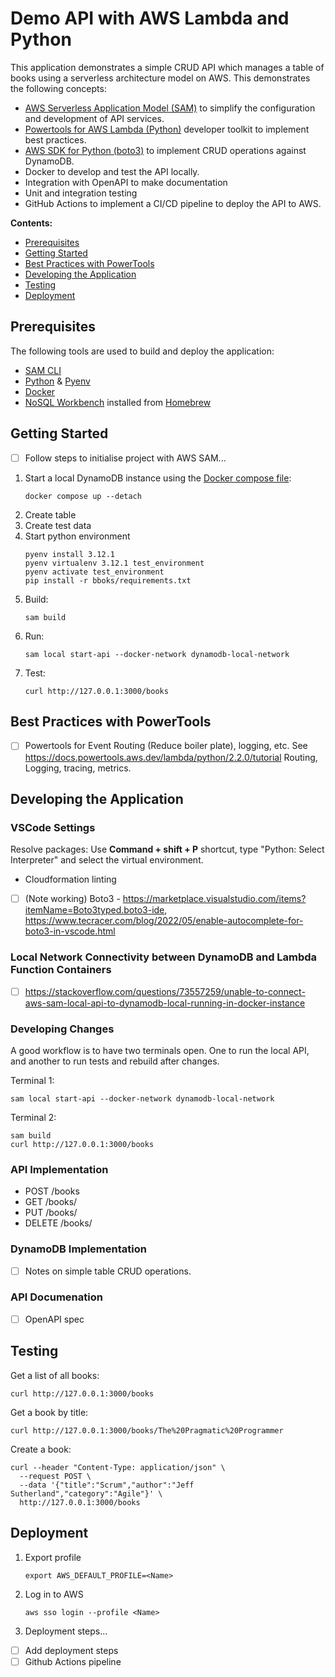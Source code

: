 # Demo API with AWS Lambda and Python
This application demonstrates a simple CRUD API which manages a table of books using a serverless architecture model on AWS. This demonstrates the following concepts:

- [AWS Serverless Application Model (SAM)](https://aws.amazon.com/serverless/sam/) to simplify the configuration and development of API services.
- [Powertools for AWS Lambda (Python)](https://docs.powertools.aws.dev/lambda/python/latest/) developer toolkit to implement best practices.
- [AWS SDK for Python (boto3)](https://boto3.amazonaws.com/v1/documentation/api/latest/index.html) to implement CRUD operations against DynamoDB.
- Docker to develop and test the API locally.
- Integration with OpenAPI to make documentation
- Unit and integration testing
- GitHub Actions to implement a CI/CD pipeline to deploy the API to AWS.


**Contents:**
- [Prerequisites](#prerequisites)
- [Getting Started](#getting-started)
- [Best Practices with PowerTools](#best-practices-with-powertools)
- [Developing the Application](#developing-the-application)
- [Testing](#testing)
- [Deployment](#deployment)


## Prerequisites
The following tools are used to build and deploy the application:
- [SAM CLI](https://docs.aws.amazon.com/serverless-application-model/latest/developerguide/serverless-sam-cli-install.html)
- [Python](https://www.python.org/downloads/) & [Pyenv](https://github.com/pyenv/pyenv)
- [Docker](https://hub.docker.com/search/?type=edition&offering=community)
- [NoSQL Workbench](https://docs.aws.amazon.com/amazondynamodb/latest/developerguide/workbench.html) installed from [Homebrew](https://formulae.brew.sh/cask/nosql-workbench)


## Getting Started
- [ ] Follow steps to initialise project with AWS SAM...
1. Start a local DynamoDB instance using the [Docker compose file](/compose.yaml):
    ```
    docker compose up --detach
    ```
1. Create table
1. Create test data
1. Start python environment
    ```
    pyenv install 3.12.1
    pyenv virtualenv 3.12.1 test_environment
    pyenv activate test_environment
    pip install -r bboks/requirements.txt
    ```
1. Build:
    ```
    sam build
    ```
1. Run:
    ```
    sam local start-api --docker-network dynamodb-local-network
    ```
1. Test:
    ```
    curl http://127.0.0.1:3000/books
    ```


## Best Practices with PowerTools
- [ ] Powertools for Event Routing (Reduce boiler plate), logging, etc. See https://docs.powertools.aws.dev/lambda/python/2.2.0/tutorial
Routing, Logging, tracing, metrics.

## Developing the Application


### VSCode Settings
Resolve packages: Use **Command + shift + P** shortcut, type "Python: Select Interpreter" and select the virtual environment.

- Cloudformation linting
- [ ] (Note working) Boto3 - https://marketplace.visualstudio.com/items?itemName=Boto3typed.boto3-ide, https://www.tecracer.com/blog/2022/05/enable-autocomplete-for-boto3-in-vscode.html

### Local Network Connectivity between DynamoDB and Lambda Function Containers
- [ ] https://stackoverflow.com/questions/73557259/unable-to-connect-aws-sam-local-api-to-dynamodb-local-running-in-docker-instance

### Developing Changes
A good workflow is to have two terminals open.  One to run the local API, and another to run tests and rebuild after changes.

Terminal 1:
```
sam local start-api --docker-network dynamodb-local-network
```

Terminal 2:
```
sam build
curl http://127.0.0.1:3000/books
```

### API Implementation
- POST /books
- GET /books/<id>
- PUT /books/<id>
- DELETE /books/<id>

### DynamoDB Implementation
- [ ] Notes on simple table CRUD operations.

### API Documenation
- [ ] OpenAPI spec

## Testing
Get a list of all books:
```
curl http://127.0.0.1:3000/books
```

Get a book by title:
```
curl http://127.0.0.1:3000/books/The%20Pragmatic%20Programmer
```

Create a book:
```
curl --header "Content-Type: application/json" \
  --request POST \
  --data '{"title":"Scrum","author":"Jeff Sutherland","category":"Agile"}' \
  http://127.0.0.1:3000/books
```


## Deployment
1. Export profile
    ```
    export AWS_DEFAULT_PROFILE=<Name>
    ```
1. Log in to AWS
    ```
    aws sso login --profile <Name>
    ```
1. Deployment steps...

- [ ] Add deployment steps
- [ ] Github Actions pipeline